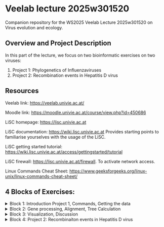 # Veelab lecture 2025w301520
Companion repository for the WS2025 Veelab Lecture 2025w301520 on Virus evolution and ecology. 

## Overview and Project Description
In this part of the lecture, we focus on two bioinformatic exercises on two viruses:
1. Project 1: Phylogenetics of Influenzaviruses
2. Project 2: Recombination events in Hepatitis D virus


## Resources
Veelab link: https://veelab.univie.ac.at/

Moodle link: https://moodle.univie.ac.at/course/view.php?id=450686

LiSC homepage: https://lisc.univie.ac.at

LiSC documentation: https://wiki.lisc.univie.ac.at Provides starting points to familiarise yourselves with the usage of the LiSC.

LiSC getting started tutorial: https://wiki.lisc.univie.ac.at/access/gettingstarted/tutorial

LiSC firewall: https://lisc.univie.ac.at/firewall. To activate network access.

Linux Commands Cheat Sheet: https://www.geeksforgeeks.org/linux-unix/linux-commands-cheat-sheet/

## 4 Blocks of Exercises:

<details>
  <summary>
    Block 1: Introduction Project 1, Commands, Getting the data
  </summary>

## Block 1
### Project 1: Phylogenetics of Influenzavirus


### Introduction to the Linux commandline
The Linux command line is a text interface to your computer. Often referred to as the shell, terminal, console, prompt or various other names, it can give the appearance of being complex and confusing to use. But after getting used to the black screen and the keyboard-centric interface, you will quickly understand why its so powerful!

For this course, we need some very fundamental commands. Namely:
| Command | Description |
|----------|--------------|
| `ls` | Lists files and directories in the current directory. |
| `mkdir` | Creates a new directory. |
| `rm` | Removes files or directories (use `-r` for recursive deletion). |
| `rmdir` | Removes an empty directory. |
| `cd` | Changes the current working directory. |
| `cp` | Copy files from A to B. |
| `mv` | Move files from A to B. |
| `pwd` | Prints the current working directory path. |
| `grep` | Searches for a pattern or string in files or input. |
| `uniq` | Filters out or reports repeated lines in sorted input. |
| `sed` | Stream editor for filtering and transforming text. |
| `head` | Displays the first few lines of a file (default: 10). |
| `tail` | Displays the last few lines of a file |
| `tree` | Displays directories and files in a tree-like structure. |
| `cat` | Concatenates and displays file contents. |
| `ssh` | Connects securely to a remote machine via the command line. |
| `scp` | Securely copies files between local and remote machines over SSH. |

The terminal is slightly different than other programs e.g. when it comes to copying and pasting content from the clipboard. Here are a few shortcuts:

| Shortcut | Description |
|-----------|--------------|
| `Ctrl + Shift + C` | Copy selected text (in most Linux terminals). |
| `Ctrl + Shift + V` | Paste copied text. |
| `Ctrl + L` | Clears the terminal screen. |
| `Ctrl + R` | Searches command history interactively. |
| `Tab` | Auto-completes file or directory names (<- this one is your friend!) |
| `↑ / ↓` | Scrolls through previous and next commands in history. |
| `Ctrl + D` | Closes the terminal or logs out of the current shell. |

### Implement the project structure
In your homedirectory (`/lisc/home/user/<USER>` or `~/`), create the folder "2025w301520". 

Then prepare the follwoing folder structure, so we can work in a nice environment:
```
$ tree 2025w301520
├── data
├── processed_HA_NA
└── scripts
```


### Download the correct Influenzavirus segments

</details>



<details>
  <summary>
    Block 2: Gene processing, Alignment, Tree Calculation
  </summary>
  
## Block 2
### Process gene sequences


### Gene to Protein translation


### Generate a multiple sequence alignment (MSA)


### Tree calculation

$Gq^0rTLl2f

  
</details>

<details>
  <summary>
    Block 3: Visualization, Discussion
  </summary>
  

## Block 3
### iTol tree visualization


### iTol tree discussion

</details>

<details>
  <summary>
    Block 4: Project 2: Recombinaiton events in Hepatitis D virus
  </summary>

## Block 4
### Project 2: Recombination events in Hepatitis D virus
tbd

</details>

